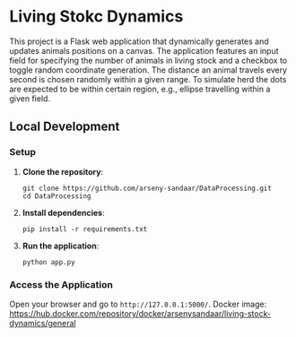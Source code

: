 # Living Stokc Dynamics

This project is a Flask web application that dynamically generates and updates animals positions on a canvas.
The application features an input field for specifying the number of animals in living stock and a checkbox to toggle random coordinate generation.
The distance an animal travels every second is chosen randomly within a given range.
To simulate herd the dots are expected to be within certain region, e.g., ellipse travelling within a given field.

## Local Development
### Setup

1. **Clone the repository**:
    ```
    git clone https://github.com/arseny-sandaar/DataProcessing.git
    cd DataProcessing
    ```

2. **Install dependencies**:
    ```
    pip install -r requirements.txt
    ```

3. **Run the application**:
    ```
    python app.py
    ```

### Access the Application

Open your browser and go to `http://127.0.0.1:5000/`.
Docker image: https://hub.docker.com/repository/docker/arsenysandaar/living-stock-dynamics/general
